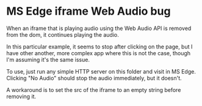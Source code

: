 MS Edge iframe Web Audio bug
===========================

When an iframe that is playing audio using the Web Audio API is removed from the dom, it continues playing the audio.

In this particular example, it seems to stop after clicking on the page, but I have other another, more complex app where this is not the case, though I'm assuming it's the same issue.

To use, just run any simple HTTP server on this folder and visit in MS Edge. Clicking "No Audio" should stop the audio immediately, but it doesn't.

A workaround is to set the src of the iframe to an empty string before removing it.
